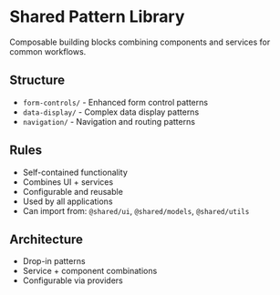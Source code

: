 # Shared Pattern Library

Composable building blocks combining components and services for common workflows.

## Structure
- `form-controls/` - Enhanced form control patterns
- `data-display/` - Complex data display patterns
- `navigation/` - Navigation and routing patterns

## Rules
- Self-contained functionality
- Combines UI + services
- Configurable and reusable
- Used by all applications
- Can import from: `@shared/ui`, `@shared/models`, `@shared/utils`

## Architecture
- Drop-in patterns
- Service + component combinations
- Configurable via providers